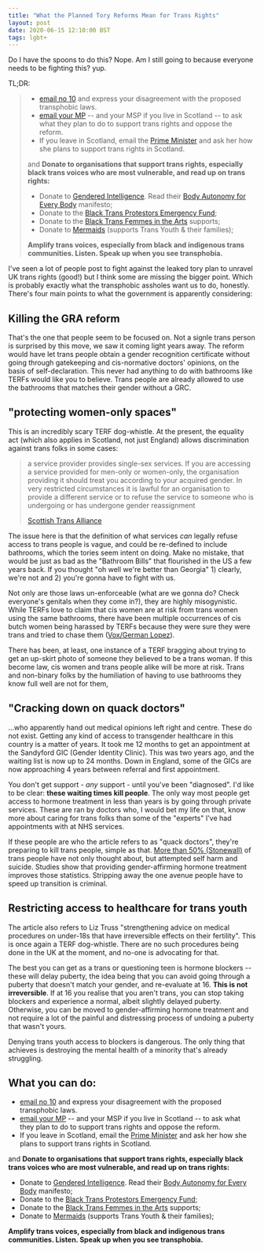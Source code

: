 ```yaml
---
title: "What the Planned Tory Reforms Mean for Trans Rights"
layout: post
date: 2020-06-15 12:10:00 BST
tags: lgbt+
---
```

Do I have the spoons to do this? Nope. Am I still going to because everyone needs to be fighting this? yup.

TL;DR:

> * [email no 10][email-10] and express your disagreement with the proposed transphobic laws.
> * [email your MP][email-mp] -- and your MSP if you live in Scotland -- to ask what they plan to do to support trans rights and oppose the reform.
> * If you leave in Scotland, email the [Prime Minister][email-pm] and ask her how she plans to support trans rights in Scotland.
>
> and **Donate to organisations that support trans rights, especially black trans voices who are most vulnerable, and read up on trans rights:**
>
> * Donate to [Gendered Intelligence][gi]. Read their [Body Autonomy for Every Body][gi-baeb] manifesto;
> * Donate to the [Black Trans Protestors Emergency Fund][btpef];
> * Donate to the [Black Trans Femmes in the Arts][btfa] supports;
> * Donate to [Mermaids][mermaids] (supports Trans Youth & their families);
>
> **Amplify trans voices, especially from black and indigenous trans communities. Listen. Speak up when you see transphobia.**


I've seen a lot of people post to fight against the leaked tory plan to unravel UK trans rights (good!) but I think some are missing the bigger point. Which is probably exactly what the transphobic assholes want us to do, honestly. There's four main points to what the government is apparently considering:

## Killing the GRA reform

That's the one that people seem to be focused on. Not a signle trans person is surprised by this move, we saw it coming light years away. The reform would have let trans people obtain a gender recognition certificate without going through gatekeeping and cis-normative doctors' opinions, on the basis of self-declaration. This never had anything to do with bathrooms like TERFs would like you to believe. Trans people are already allowed to use the bathrooms that matches their gender without a GRC.


## "protecting women-only spaces"

This is an incredibly scary TERF dog-whistle. At the present, the equality act (which also applies in Scotland, not just England) allows discrimination against trans folks in some cases:

> a service provider provides single-sex services. If you are accessing a service provided for men-only or women-only, the organisation providing it should treat you according to your acquired gender. In very restricted circumstances it is lawful for an organisation to provide a different service or to refuse the service to someone who is undergoing or has undergone gender reassignment
>
> [Scottish Trans Alliance](https://www.scottishtrans.org/trans-rights/principles/equality-act-2010/)

The issue here is that the definition of what services *can* legally refuse access to trans people is vague, and could be re-defined to include bathrooms, which the tories seem intent on doing. Make no mistake, that would be just as bad as the "Bathroom Bills" that flourished in the US a few years back. If you thought "oh well we're better than Georgia" 1) clearly, we're not and 2) you're gonna have to fight with us.

Not only are those laws un-enforceable (what are we gonna do? Check everyone's genitals when they come in?), they are highly misogynistic. While TERFs love to claim that cis women are at risk from trans women using the same bathrooms, there have been multiple occurrences of cis butch women being harassed by TERFs because they were sure they were trans and tried to chase them ([Vox/German Lopez][vox-terf-bathroom]).

There has been, at least, one instance of a TERF bragging about trying to get an up-skirt photo of someone they believed to be a trans woman. If this become law, cis women and trans people alike will be more at risk. Trans and non-binary folks by the humiliation of having to use bathrooms they know full well are not for them,

[vox-terf-bathroom]: https://www.vox.com/2016/5/18/11690234/women-bathrooms-harassment

## "Cracking down on quack doctors"

...who apparently hand out medical opinions left right and centre. These do not exist. Getting any kind of access to transgender healthcare in this country is a matter of years. It took me 12 months to get an appointment at the Sandyford GIC (Gender Identity Clinic). This was two years ago, and the waiting list is now up to 24 months. Down in England, some of the GICs are now approaching 4 years between referral and first appointment.

You don't get support - *any* support - until you've been "diagnosed". I'd like to be clear: **these waiting times kill people**. The only way most people get access to hormone treatment in less than years is by going through private services. These are ran by doctors who, I would bet my life on that, know more about caring for trans folks than some of the "experts" I've had appointments with at NHS services.

If these people are who the article refers to as "quack doctors", they're preparing to kill trans people, simple as that. [More than 50% (Stonewall)][stonewall-stats] of trans people have not only thought about, but attempted self harm and suicide. Studies show that providing gender-affirming hormone treatment improves those statistics. Stripping away the one avenue people have to speed up transition is criminal.

## Restricting access to healthcare for trans youth

The article also refers to Liz Truss "strengthening advice on medical procedures on under-18s that have irreversible effects on their fertility". This is once again a TERF dog-whistle. There are no such procedures being done in the UK at the moment, and no-one is advocating for that.

The best you can get as a trans or questioning teen is hormone blockers -- these will delay puberty, the idea being that you can avoid going through a puberty that doesn't match your gender, and re-evaluate at 16. **This is not irreversible**. If at 16 you realise that you aren't trans, you can stop taking blockers and experience a normal, albeit slightly delayed puberty. Otherwise, you can be moved to gender-affirming hormone treatment and not require a lot of the painful and distressing process of undoing a puberty that wasn't yours.

Denying trans youth access to blockers is dangerous. The only thing that achieves is destroying the mental health of a minority that's already struggling.

## What you can do:

 * [email no 10][email-10] and express your disagreement with the proposed transphobic laws.
 * [email your MP][email-mp] -- and your MSP if you live in Scotland -- to ask what they plan to do to support trans rights and oppose the reform.
 * If you leave in Scotland, email the [Prime Minister][email-pm] and ask her how she plans to support trans rights in Scotland.

 and **Donate to organisations that support trans rights, especially black trans voices who are most vulnerable, and read up on trans rights:**

 * Donate to [Gendered Intelligence][gi]. Read their [Body Autonomy for Every Body][gi-baeb] manifesto;
 * Donate to the [Black Trans Protestors Emergency Fund][btpef];
 * Donate to the [Black Trans Femmes in the Arts][btfa] supports;
 * Donate to [Mermaids][mermaids] (supports Trans Youth & their families);

 **Amplify trans voices, especially from black and indigenous trans communities. Listen. Speak up when you see transphobia.**

[stonewall-stats]: https://www.stonewall.org.uk/sites/default/files/trans_stats.pdf

[email-pm]: https://firstminister.gov.scot/join/first-minister-postbag/
[email-10]: https://email.number10.gov.uk/
[email-mp]: https://www.writetothem.com/
[btpef]: https://www.artsbusinesscollaborative.org/asp-products/black-trans-protestors-emergency-fund/
[btfa]: https://www.artsbusinesscollaborative.org/asp-products/black-trans-femmes-in-the-arts-sponsored-projected_/
[mermaids]: https://mermaidsuk.org.uk/
[gi]: http://genderedintelligence.co.uk/support-us/donate
[gi-baeb]: http://genderedintelligence.co.uk/campaigns/baeb
